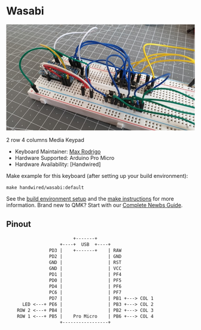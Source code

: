 # Wasabi

![](images/latest.jpg)

2 row 4 columns Media Keypad

- Keyboard Maintainer: [Max Rodrigo](https://github.com/maxrodrigo)
- Hardware Supported: Arduino Pro Micro
- Hardware Availability: [Handwired]

Make example for this keyboard (after setting up your build environment):

    make handwired/wasabi:default

See the [build environment setup](https://docs.qmk.fm/#/getting_started_build_tools) and the [make instructions](https://docs.qmk.fm/#/getting_started_make_guide) for more information. Brand new to QMK? Start with our [Complete Newbs Guide](https://docs.qmk.fm/#/newbs).

## Pinout

```
                         +-------+
                    +----+  USB  +----+
                PD3 |    +-------+    | RAW
                PD2 |                 | GND
                GND |                 | RST
                GND |                 | VCC
                PD1 |                 | PF4
                PD0 |                 | PF5
                PD4 |                 | PF6
                PC6 |                 | PF7
                PD7 |                 | PB1 +---> COL 1
      LED <---+ PE6 |                 | PB3 +---> COL 2
    ROW 2 <---+ PB4 |                 | PB2 +---> COL 3
    ROW 1 <---+ PB5 |    Pro Micro    | PB6 +---> COL 4
                    +-----------------+
```
